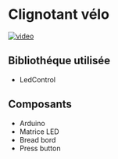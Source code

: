 # __Clignotant vélo__

[![video](https://img.youtube.com/vi/A3YGFTn7JCA/0.jpg)](https://www.youtube.com/watch?v=A3YGFTn7JCA)

## __Bibliothéque utilisée__

+ LedControl

## __Composants__

+ Arduino
+ Matrice LED
+ Bread bord
+ Press button

